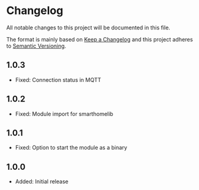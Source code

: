 # Changelog

All notable changes to this project will be documented in this file.

The format is mainly based on [Keep a Changelog](http://keepachangelog.com/)
and this project adheres to [Semantic Versioning](http://semver.org/).

## 1.0.3

* Fixed: Connection status in MQTT

## 1.0.2

* Fixed: Module import for smarthomelib

## 1.0.1

* Fixed: Option to start the module as a binary

## 1.0.0

* Added: Initial release
